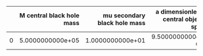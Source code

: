 |    |   M central black hole mass |   mu secondary black hole mass |   a dimensionless central object spin |   p_f final semi-latus rectum |   e_f final eccentricity |       z redshift |   dist luminosity distance in Gpc |   T inspiral duration in years |   nr power-law index |
|---:|----------------------------:|-------------------------------:|--------------------------------------:|------------------------------:|-------------------------:|-----------------:|----------------------------------:|-------------------------------:|---------------------:|
|  0 |            5.0000000000e+05 |               1.0000000000e+01 |                      9.5000000000e-01 |              2.4372378781e+00 |         0.0000000000e+00 | 2.5000000000e-01 |                  1.3150370405e+00 |               4.0000000000e+00 |     8.0000000000e+00 |